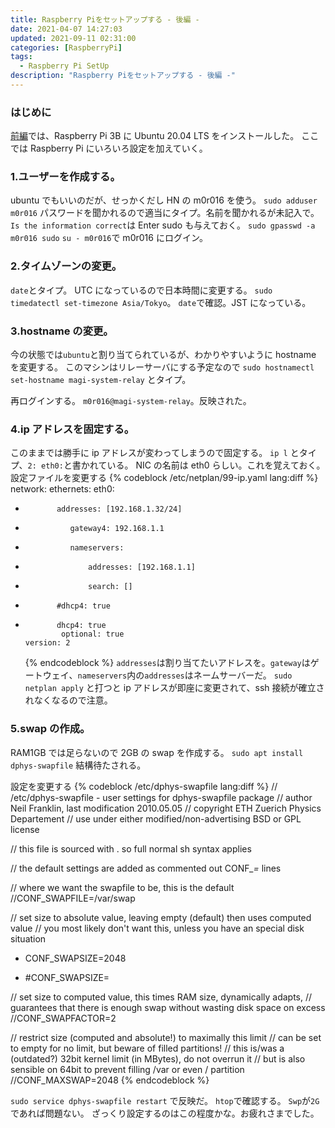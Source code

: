 ```yaml
---
title: Raspberry Piをセットアップする - 後編 -
date: 2021-04-07 14:27:03
updated: 2021-09-11 02:31:00
categories: [RaspberryPi]
tags:
  - Raspberry Pi SetUp
description: "Raspberry Piをセットアップする - 後編 -"
---
```


### はじめに

[前編](https://blog.m0r016.net/2021/04/07/setup-raspi/)では、Raspberry Pi 3B に Ubuntu 20.04 LTS をインストールした。
ここでは Raspberry Pi にいろいろ設定を加えていく。

<!-- more -->
<!-- toc -->

### 1.ユーザーを作成する。

ubuntu でもいいのだが、せっかくだし HN の m0r016 を使う。
`sudo adduser m0r016`
パスワードを聞かれるので適当にタイプ。名前を聞かれるが未記入で。
`Is the information correct`は Enter
sudo も与えておく。
`sudo gpasswd -a m0r016 sudo`
`su - m0r016`で m0r016 にログイン。

### 2.タイムゾーンの変更。

`date`とタイプ。
UTC になっているので日本時間に変更する。
`sudo timedatectl set-timezone Asia/Tokyo`。
`date`で確認。JST になっている。

### 3.hostname の変更。

今の状態では`ubuntu`と割り当てられているが、わかりやすいように hostname を変更する。
このマシンはリレーサーバにする予定なので
`sudo hostnamectl set-hostname magi-system-relay`
とタイプ。

再ログインする。
`m0r016@magi-system-relay`。反映された。

### 4.ip アドレスを固定する。

このままでは勝手に ip アドレスが変わってしまうので固定する。
`ip l`
とタイプ、`2: eth0:`と書かれている。
NIC の名前は eth0 らしい。これを覚えておく。
設定ファイルを変更する
{% codeblock /etc/netplan/99-ip.yaml lang:diff %}
network:
ethernets:
eth0:

-            addresses: [192.168.1.32/24]
-               gateway4: 192.168.1.1
-               nameservers:
-                   addresses: [192.168.1.1]
-                   search: []
-            #dhcp4: true

*            dhcp4: true
              optional: true
      version: 2
  {% endcodeblock %}
  `addresses`は割り当てたいアドレスを。`gateway`はゲートウェイ、`nameservers`内の`addresses`はネームサーバーだ。
  `sudo netplan apply`
  と打つと ip アドレスが即座に変更されて、ssh 接続が確立されなくなるので注意。

### 5.swap の作成。

RAM1GB では足らないので 2GB の swap を作成する。
`sudo apt install dphys-swapfile`
結構待たされる。

設定を変更する
{% codeblock /etc/dphys-swapfile lang:diff %}
// /etc/dphys-swapfile - user settings for dphys-swapfile package
// author Neil Franklin, last modification 2010.05.05
// copyright ETH Zuerich Physics Departement
// use under either modified/non-advertising BSD or GPL license

// this file is sourced with . so full normal sh syntax applies

// the default settings are added as commented out CONF\__=_ lines

// where we want the swapfile to be, this is the default
//CONF_SWAPFILE=/var/swap

// set size to absolute value, leaving empty (default) then uses computed value
// you most likely don't want this, unless you have an special disk situation

- CONF_SWAPSIZE=2048

* #CONF_SWAPSIZE=

// set size to computed value, this times RAM size, dynamically adapts,
// guarantees that there is enough swap without wasting disk space on excess
//CONF_SWAPFACTOR=2

// restrict size (computed and absolute!) to maximally this limit
// can be set to empty for no limit, but beware of filled partitions!
// this is/was a (outdated?) 32bit kernel limit (in MBytes), do not overrun it
// but is also sensible on 64bit to prevent filling /var or even / partition
//CONF_MAXSWAP=2048
{% endcodeblock %}

`sudo service dphys-swapfile restart`
で反映だ。
`htop`で確認する。
`Swp`が`2G`であれば問題ない。
ざっくり設定するのはこの程度かな。お疲れさまでした。
